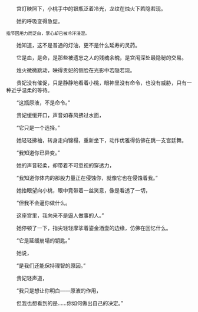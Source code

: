 　　宫灯映照下，小桃手中的银瓶泛着冷光，龙纹在烛火下若隐若现。

　　她的呼吸变得急促。

    指节因用力而泛白，掌心却已被冷汗浸湿。

　　她知道，这不是普通的灯油，更不是什么延寿的灵药。

　　它是血，是命，是那些被遗忘之人的残魂余魄，是宫闱深处最隐秘的交易。

　　烛火微微跳动，映得贵妃的侧脸在光影中若隐若现。

　　贵妃没有催促，只是静静地看着小桃，眼神里没有命令，也没有威胁，只有一种近乎温柔的等待。

　　“这瓶原液，不是命令。”

　　贵妃缓缓开口，声音如春风拂过水面，

　　“它只是一个选择。”

　　她轻轻拂袖，转身走向锦榻，重新坐下，动作优雅得仿佛在跳一支宫廷舞。

　　“我知道你已异变。”

　　她的声音轻柔，却带着不可忽视的穿透力，

　　“我知道你体内的那股力量正在侵蚀你，就像它也在侵蚀着我。”

　　她抬眼望向小桃，眼中竟带着一丝笑意，像是看透了一切，

　　“但我不会逼你做什么。

　　这座宫里，我向来不是逼人做事的人。”

　　她停顿了一下，指尖轻轻摩挲着鎏金酒壶的边缘，仿佛在回忆什么。

　　“它是延缓崩塌的钥匙。”

　　她说，

　　“是我们还能保持理智的原因。”

　　贵妃轻声道，

　　“我只是想让你明白——原液的作用，

　　但我也想看到的是……你如何做出自己的决定。”